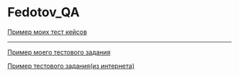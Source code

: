 # Fedotov_QA
[Пример моих тест кейсов](https://docs.google.com/spreadsheets/d/1g8g_mimYhj2iVItnMoJT3BEuLZ8CV6DiqyzVALxZhqY/edit?usp=sharing)

---

[Пример моего тестового задания](https://docs.google.com/spreadsheets/d/179CJuuhobJqaoYwJtynOKC2Sr_nmZRrBtjid3k7JDtg/edit?usp=sharing)


[Пример тестового задания(из интернета)](https://docs.google.com/spreadsheets/d/1Bh-u1DFrgXq8c8foEqxeY5Neo715L-IwA1vNFFZ6C94/edit#gid=0)
